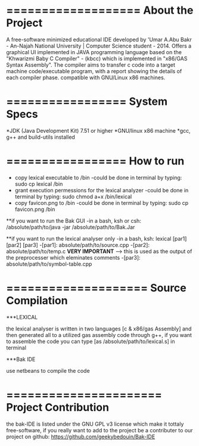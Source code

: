===================
 About the Project
===================

 A free-software minimized educational IDE developed by 'Umar A.Abu Bakr - An-Najah National University | Computer Science student - 2014. Offers a graphical UI implemented in JAVA programming language based on the "Khwarizmi Baby C Compiler" - (kbcc) which is implemented in "x86/GAS Syntax Assembly". The compiler aims to transfer c code into a target machine code/executable program, with a report showing the details of each compiler phase. compatible with GNU/Linux x86 machines.

=================
  System Specs
=================
*JDK (Java Development Kit) 7.51 or higher
*GNU/linux x86 machine
*gcc, g++ and build-utils installed

=================
   How to run 
=================
* copy lexical executable to /bin
   -could be done in terminal by typing: sudo cp lexical /bin
* grant execution permessions for the lexical analyzer
    -could be done in terminal by typing: sudo chmod a+x /bin/lexical
* copy favicon.png to /bin
   -could be done in terminal by typing: sudo cp favicon.png /bin


**if you want to run the Bak GUI
  -in a bash, ksh or csh: /absolute/path/to/java -jar /absolute/path/to/Bak.Jar

**if you want to run the lexical analyser only
  -in a bash, ksh: lexical [par1] [par2] [par3]
      -[par1]: absolute/path/to/source.cpp
      -[par2]: absolute/path/to/temp.c **VERY IMPORTANT** --> this is used as the output of the preprocesser which eleminates comments
      -[par3]: absolute/path/to/symbol-table.cpp

====================
 Source Compilation
====================

***LEXICAL

  the lexical analyser is written in two languages [c & x86/gas Assembly] and then generated all to a utilized gas assembly code through g++, if you want to assemble the code you can type [as /absolute/path/to/lexical.s] in  terminal

***Bak IDE

  use netbeans to compile the code

======================
 Project Contribution
======================


 the bak-IDE is listed under the GNU GPL v3 license which make it tottaly free-software, if you really want to add to the project be a contributer to our project on github: https://github.com/geekybedouin/Bak-IDE
